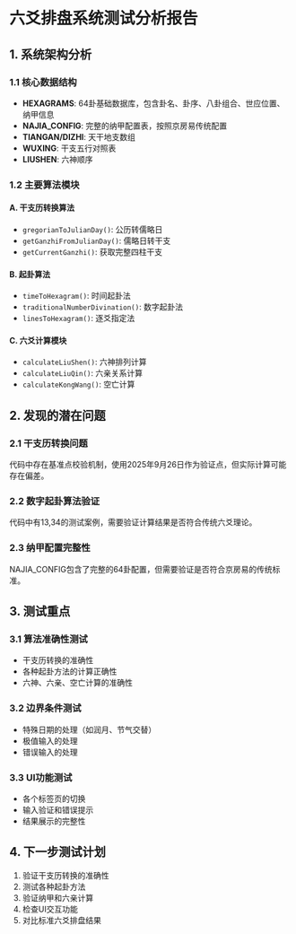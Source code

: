 # 六爻排盘系统测试分析报告

## 1. 系统架构分析

### 1.1 核心数据结构
- **HEXAGRAMS**: 64卦基础数据库，包含卦名、卦序、八卦组合、世应位置、纳甲信息
- **NAJIA_CONFIG**: 完整的纳甲配置表，按照京房易传统配置
- **TIANGAN/DIZHI**: 天干地支数组
- **WUXING**: 干支五行对照表
- **LIUSHEN**: 六神顺序

### 1.2 主要算法模块

#### A. 干支历转换算法
- `gregorianToJulianDay()`: 公历转儒略日
- `getGanzhiFromJulianDay()`: 儒略日转干支
- `getCurrentGanzhi()`: 获取完整四柱干支

#### B. 起卦算法
- `timeToHexagram()`: 时间起卦法
- `traditionalNumberDivination()`: 数字起卦法
- `linesToHexagram()`: 逐爻指定法

#### C. 六爻计算模块
- `calculateLiuShen()`: 六神排列计算
- `calculateLiuQin()`: 六亲关系计算
- `calculateKongWang()`: 空亡计算

## 2. 发现的潜在问题

### 2.1 干支历转换问题
代码中存在基准点校验机制，使用2025年9月26日作为验证点，但实际计算可能存在偏差。

### 2.2 数字起卦算法验证
代码中有13,34的测试案例，需要验证计算结果是否符合传统六爻理论。

### 2.3 纳甲配置完整性
NAJIA_CONFIG包含了完整的64卦配置，但需要验证是否符合京房易的传统标准。

## 3. 测试重点

### 3.1 算法准确性测试
- 干支历转换的准确性
- 各种起卦方法的计算正确性
- 六神、六亲、空亡计算的准确性

### 3.2 边界条件测试
- 特殊日期的处理（如润月、节气交替）
- 极值输入的处理
- 错误输入的处理

### 3.3 UI功能测试
- 各个标签页的切换
- 输入验证和错误提示
- 结果展示的完整性

## 4. 下一步测试计划
1. 验证干支历转换的准确性
2. 测试各种起卦方法
3. 验证纳甲和六亲计算
4. 检查UI交互功能
5. 对比标准六爻排盘结果